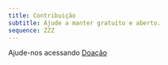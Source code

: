 ```yaml
---
title: Contribuição
subtitle: Ajude a manter gratuíto e aberto.
sequence: ZZZ
---
```

Ajude-nos acessando <a href="doacao.html"><span class="glyphicon glyphicon-heart" aria-hidden="false"></span>Doação
